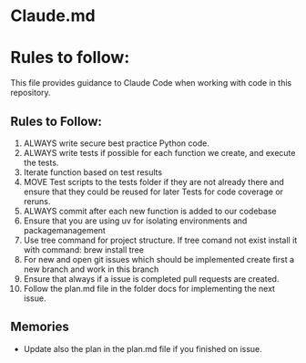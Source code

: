 # Claude.md

# Rules to follow:
This file provides guidance to Claude Code when working with code in this repository.

## Rules to Follow:
1. ALWAYS write secure best practice Python code.
2. ALWAYS write tests if possible for each function we create, and execute the tests.
3. Iterate function based on test results
4. MOVE Test scripts to the tests folder if they are not already there and ensure that they could be reused for later Tests for code coverage or reruns.
5. ALWAYS commit after each new function is added to our codebase
6. Ensure that you are using uv for isolating environments and packagemanagement
7. Use tree command for project structure. If tree comand not exist install it with command: brew install tree
8. For new and open git issues which should be implemented create first a new branch and work in this branch
9. Ensure that always if a issue is completed pull requests are created.
10. Follow the plan.md file in the folder docs for implementing the next issue. 

## Memories
- Update also the plan in the plan.md file if you finished on issue.